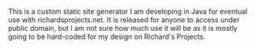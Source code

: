 This is a custom static site generator I am developing in Java for eventual use with richardsprojects.net. It is released for anyone to access under public domain, but I am not sure how much use it will be as it is mostly going to be hard-coded for my design on Richard's Projects.
